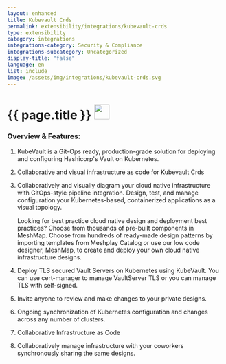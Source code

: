 ```yaml
---
layout: enhanced
title: Kubevault Crds
permalink: extensibility/integrations/kubevault-crds
type: extensibility
category: integrations
integrations-category: Security & Compliance
integrations-subcategory: Uncategorized
display-title: "false"
language: en
list: include
image: /assets/img/integrations/kubevault-crds.svg
---
```


<h1>{{ page.title }} <img src="{{ page.image }}" style="width: 35px; height: 35px;" /></h1>


<!-- This needs replaced with the Category property, not the sub-category.
 #### About: KubeVault is a Git-Ops ready, production-grade solution for deploying and configuring Hashicorp's Vault on Kubernetes. -->

### Overview & Features:

1. KubeVault is a Git-Ops ready, production-grade solution for deploying and configuring Hashicorp's Vault on Kubernetes.

2. Collaborative and visual infrastructure as code for Kubevault Crds

4. 
    Collaboratively and visually diagram your cloud native infrastructure with GitOps-style pipeline integration. Design, test, and manage configuration your Kubernetes-based, containerized applications as a visual topology.



    Looking for best practice cloud native design and deployment best practices? Choose from thousands of pre-built components in MeshMap. Choose from hundreds of ready-made design patterns by importing templates from Meshplay Catalog or use our low code designer, MeshMap, to create and deploy your own cloud native infrastructure designs.



5. Deploy TLS secured Vault Servers on Kubernetes using KubeVault. You can use cert-manager to manage VaultServer TLS or you can manage TLS with self-signed.

6. Invite anyone to review and make changes to your private designs.

7. Ongoing synchronization of Kubernetes configuration and changes across any number of clusters.

8. Collaborative Infrastructure as Code

9. Collaboratively manage infrastructure with your coworkers synchronously sharing the same designs.

